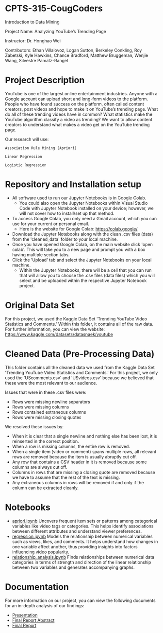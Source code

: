 # CPTS-315-CougCoders

Introduction to Data Mining

Project Name: Analyzing YouTube’s Trending Page

Instructor: Dr. Honghao Wei

Contributors: Ethan Villalovoz, Logan Sutton, Berkeley Conkling, Roy Zabetski, Kyle Hawkins, Chance Bradford, Matthew Bruggeman, Wenjie Wang, Silvestre Pamatz-Rangel

# Project Description 

YouTube is one of the largest online entertainment industries. Anyone with a Google account can upload short and long-form videos to the platform. People who have found success on the platform, often called content creators, post videos and hope to make it on YouTube’s trending page. What do all of these trending videos have in common? What statistics make the YouTube algorithm classify a video as trending? We want to allow content creators to understand what makes a video get on the YouTube trending page.

Our research will use:

    Association Rule Mining (Apriori)

    Linear Regression

    Logistic Regression


# Repository and Installation setup

- All software used to run our Jupyter Notebooks is in Google Colab.
    - You could also open the Jupyter Notebooks within Visual Studio Code with Jupyter Notebook installed on your device; however, we will not cover how to install/set up that method.
- To access Google Colab, you only need a Gmail account, which you can use for your current or personal email.
    - Here is the website for Google Colab: https://colab.google/
- Download the Jupyter Notebooks along with the clean .csv files (data) from the 'cleaned_data' folder to your local machine.
- Once you have opened Google Colab, on the main website click 'open colab'. This will take you to a new page and prompt you with a box having multiple section tabs.
- Click the 'Upload' tab and select the Jupyter Notebooks on your local machine.
    - Within the Jupyter Notebooks, there will be a cell that you can run that will allow you to choose the .csv files (data files) which you will select and be uploaded within the respective Jupyter Notebook project.

# Original Data Set

For this project, we used the Kaggle Data Set 'Trending YouTube Video Statistics and Comments.' Within this folder, it contains all of the raw data. For further information, you can view the website: https://www.kaggle.com/datasets/datasnaek/youtube

# Cleaned Data (Pre-Processing Data)

This folder contains all the cleaned data we used from the Kaggle Data Set 'Trending YouTube Video Statistics and Comments.' For this project, we only used the 'UScomments.csv' and 'USvideos.csv' because we believed that these were the most relevant to our audience.

Issues that were in these .csv files were:

- Rows were missing newline separators
- Rows were missing columns
- Rows contained extraneous columns
- Rows were missing closing quotes

We resolved these issues by:

- When it is clear that a single newline and nothing else has been lost, it is reinserted in the correct position.
- When a row is missing columns, the entire row is removed.
- When a single item (video or comment) spans multiple rows, all relevant rows are removed because the item is usually abruptly cut off.
- Any row that contains a CSV header in it is removed because some columns are always cut off.
- Columns in rows that are missing a closing quote are removed because we have to assume that the rest of the text is missing.
- Any extraneous columns in rows will be removed if and only if the column can be extracted cleanly.

# Notebooks

- [apriori.ipynb](notebooks/apriori.ipynb)
    Uncovers frequent item sets or patterns among categorical variables like video tags or categories. This helps identify associations between different attributes and understand viewer preferences.
- [regression.ipynb](notebooks/regression.ipynb)
    Models the relationship between numerical variables such as views, likes, and comments. It helps understand how changes in one variable affect another, thus providing insights into factors influencing video popularity.
- [relationship_analysis.ipynb](notebooks/relationship_analysis.ipynb)
    Finds relationships between numerical data categories in terms of strength and direction of the linear relationship between two variables and generates accompanying graphs.

# Documentation 

For more information on our project, you can view the following documents for an in-depth analysis of our findings:

- [Presentation](documents/presentation.pdf)
- [Final Report Abstract](documents/CPT_S-315-Final-Report-Abstract.pdf)
- [Final Report](documents/CPT_S-315-Final-Report.pdf)

